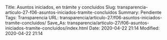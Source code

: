 Title: Asuntos iniciados, en trámite y concluidos
Slug: transparencia-articulo-27-f06-asuntos-iniciados-tramite-concluidos
Summary: Pendiente
Tags: Transparencia
URL: transparencia/articulo-27/f06-asuntos-iniciados-tramite-concluidos/
Save_As: transparencia/articulo-27/f06-asuntos-iniciados-tramite-concluidos/index.html
Date: 2020-04-22 21:14
Modified: 2020-04-22 21:14


